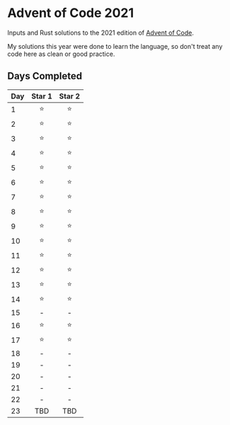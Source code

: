 # Advent of Code 2021

Inputs and Rust solutions to the 2021 edition of [Advent of Code](https://adventofcode.com/2021).

My solutions this year were done to learn the language, so don't treat any code here as clean or good practice.

## Days Completed

Day | Star 1 | Star 2
----|:------:|:-----:
1   | ⭐     | ⭐ 
2 | ⭐ | ⭐
3 | ⭐ | ⭐
4 | ⭐ | ⭐
5 | ⭐ | ⭐
6 | ⭐ | ⭐
7 | ⭐ | ⭐
8 | ⭐ | ⭐
9 | ⭐ | ⭐
10 | ⭐ | ⭐
11 | ⭐ | ⭐
12 | ⭐ | ⭐
13 | ⭐ | ⭐
14 | ⭐ | ⭐
15 | - | -
16 | ⭐ | ⭐
17 | ⭐ | ⭐
18 | - | -
19 | - | -
20 | - | -
21 | - | -
22 | - | -
23 | TBD | TBD
